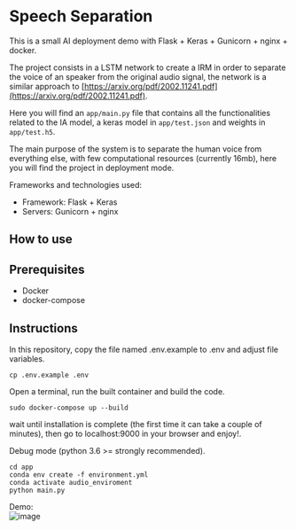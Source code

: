 # Speech Separation

This is a small AI deployment demo with Flask + Keras + Gunicorn + nginx + docker.

The project consists in a LSTM network to create a IRM in order to separate the voice of an speaker from the original audio signal, the network is a similar approach to [https://arxiv.org/pdf/2002.11241.pdf](https://arxiv.org/pdf/2002.11241.pdf).  

Here you will find an `` app/main.py `` file that contains all the functionalities related to the IA model, a keras model in `` app/test.json `` and weights in `` app/test.h5 ``.

The main purpose of the system is to separate the human voice from everything else, with few computational resources (currently 16mb), here you will find the project in deployment mode.

Frameworks and technologies used:

* Framework: Flask + Keras
* Servers: Gunicorn + nginx

## How to use

## Prerequisites

* Docker
* docker-compose

## Instructions

In this repository, copy the file named .env.example to .env and adjust file variables.

```
cp .env.example .env
```

Open a terminal, run the built container and build the code.

```
sudo docker-compose up --build
```

wait until installation is complete (the first time it can take a couple of minutes), then go to localhost:9000 in your browser and enjoy!.

Debug mode (python 3.6 >= strongly recommended).

```
cd app
conda env create -f environment.yml
conda activate audio_enviroment
python main.py
```

Demo:<br/>
![image](https://github.com/sralex/voice_extractor/blob/master/demo.png)
